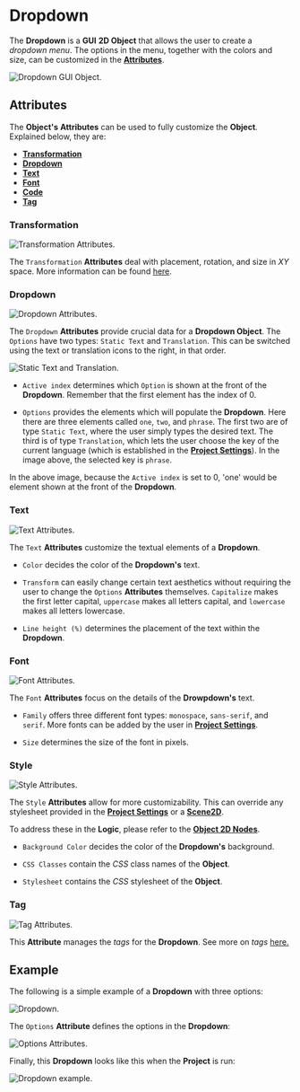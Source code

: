 # Dropdown

The **Dropdown** is a **GUI** **2D Object** that allows the user to create a *dropdown menu*. The options in the menu, together with the colors and size, can be customized in the [**Attributes**](dropdown.md#attributes).

![Dropdown GUI Object.](../../../.gitbook/assets/dropdownimage120232.png)


## Attributes

The **Object's** **Attributes** can be used to fully customize the **Object**. Explained below, they are:

* [**Transformation**](dropdown.md#transformation)
* [**Dropdown**](dropdown.md#dropdown)
* [**Text**](dropdown.md#text)
* [**Font**](dropdown.md#)
* [**Code**](dropdown.md#code)
* [**Tag**](dropdown.md#tag)

### Transformation

![Transformation Attributes.](../../../.gitbook/assets/dropdownattstransformation.png)

The `Transformation` **Attributes** deal with placement, rotation, and size in *XY* space. More information can be found [here](../../attributes/common-attributes/transformation/README.md).


### Dropdown

![Dropdown Attributes.](../../../.gitbook/assets/dropdownatts20241.png)

The `Dropdown` **Attributes** provide crucial data for a **Dropdown Object**. The `Options` have two types: `Static Text` and `Translation`. This can be switched using the text or translation icons to the right, in that order. 

![Static Text and Translation.](../../../.gitbook/assets/textvstranslation.png)

* `Active index` determines which `Option` is shown at the front of the **Dropdown**. Remember that the first element has the index of 0. 

* `Options` provides the elements which will populate the **Dropdown**. Here there are three elements called `one`, `two`, and `phrase`. The first two are of type `Static Text`, where the user simply types the desired text. The third is of type `Translation`, which lets the user choose the key of the current language (which is established in the [**Project Settings**](../../../modules/project-settings/localization.md)). In the image above, the selected key is `phrase`.

In the above image, because the `Active index` is set to 0, 'one' would be element shown at the front of the **Dropdown**. 


### Text

![Text Attributes.](../../../.gitbook/assets/dropdownattstext.png)

The `Text` **Attributes** customize the textual elements of a **Dropdown**. 

* `Color` decides the color of the **Dropdown's** text.

* `Transform` can easily change certain text aesthetics without requiring the user to change the `Options` **Attributes** themselves. `Capitalize` makes the first letter capital, `uppercase` makes all letters capital, and `lowercase` makes all letters lowercase.  

* `Line height (%)` determines the placement of the text within the **Dropdown**. 



### Font

![Font Attributes.](../../../.gitbook/assets/fontatts20241.png)

The `Font` **Attributes** focus on the details of the **Drowpdown's** text.

* `Family` offers three different font types: `monospace`, `sans-serif`, and `serif`. More fonts can be added by the user in [**Project Settings**](../../../modules/project-settings/fonts.md).

* `Size` determines the size of the font in pixels.


### Style

![Style Attributes.](../../../.gitbook/assets/dropdownstyleatts20241.png)

The `Style` **Attributes** allow for more customizability. This can override any stylesheet provided in the [**Project Settings**](../../../modules/project-settings/style.md) or a [**Scene2D**](../../project-objects/scene2d.md). 

To address these in the **Logic**, please refer to the [**Object 2D Nodes**](../../../toolbox/incari/object2d/README.md).

* `Background Color` decides the color of the **Dropdown's** background.
  
* `CSS Classes` contain the *CSS* class names of the **Object**. 

* `Stylesheet` contains the *CSS* stylesheet of the **Object**.

### Tag

![Tag Attributes.](../../../.gitbook/assets/buttonattstag.png)

This **Attribute** manages the *tags* for the **Dropdown**. See more on *tags* [here.](../../attributes/common-attributes/tag.md)

## Example

The following is a simple example of a **Dropdown** with three options:

![Dropdown.](../../../.gitbook/assets/gui-dropdown1.png)

The `Options` **Attribute** defines the options in the **Dropdown**:

![Options Attributes.](../../../.gitbook/assets/gui-dropdown-options.png)

Finally, this **Dropdown** looks like this when the **Project** is run:

![Dropdown example.](../../../.gitbook/assets/dropdown-example.gif)